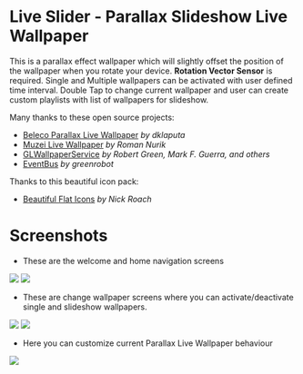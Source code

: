 # Live Slider - Parallax Slideshow Live Wallpaper
This is a parallax effect wallpaper which will slightly offset the position of the wallpaper when you rotate your device. **Rotation Vector Sensor** is required. Single and Multiple wallpapers can be activated with user defined time interval. Double Tap to change current wallpaper and user can create custom playlists with list of wallpapers for slideshow.

Many thanks to these open source projects:
- <a href="https://github.com/dklaputa/BelecoLiveWallpaper">Beleco Parallax Live Wallpaper</a>
*by dklaputa*
- <a href="https://github.com/romannurik/muzei/">Muzei Live Wallpaper</a>
*by Roman Nurik*
- <a href="https://github.com/GLWallpaperService/GLWallpaperService">GLWallpaperService</a>
*by Robert Green, Mark F. Guerra, and others*
- <a href="https://github.com/greenrobot/EventBus">EventBus</a>
*by greenrobot*

Thanks to this beautiful icon pack:
- <a href="http://www.elegantthemes.com/blog/freebie-of-the-week/beautiful-flat-icons-for-free/">Beautiful Flat Icons</a>
*by Nick Roach*

# Screenshots
- These are the welcome and home navigation screens

<img src="https://github.com/rahulshah456/ParallaxSlideshowLiveWallpaper/blob/master/screenshots/screenshot_1.png" /> <img src="https://github.com/rahulshah456/ParallaxSlideshowLiveWallpaper/blob/master/screenshots/screenshot_2.png" />

- These are change wallpaper screens where you can activate/deactivate single and slideshow wallpapers.

<img src="https://github.com/rahulshah456/ParallaxSlideshowLiveWallpaper/blob/master/screenshots/screenshot_3.png" /> <img src="https://github.com/rahulshah456/ParallaxSlideshowLiveWallpaper/blob/master/screenshots/screenshot_4.png" />


- Here you can customize current Parallax Live Wallpaper behaviour

<img src="https://github.com/rahulshah456/ParallaxSlideshowLiveWallpaper/blob/master/screenshots/screenshot_5.png" />
